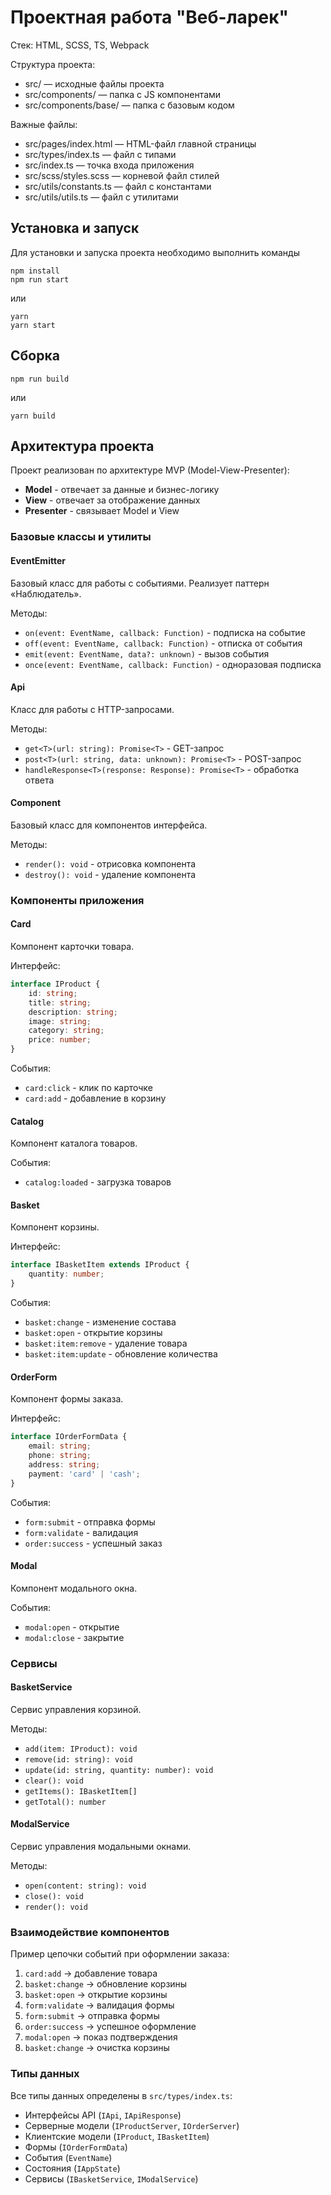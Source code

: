 # Проектная работа "Веб-ларек"

Стек: HTML, SCSS, TS, Webpack

Структура проекта:
- src/ — исходные файлы проекта
- src/components/ — папка с JS компонентами
- src/components/base/ — папка с базовым кодом

Важные файлы:
- src/pages/index.html — HTML-файл главной страницы
- src/types/index.ts — файл с типами
- src/index.ts — точка входа приложения
- src/scss/styles.scss — корневой файл стилей
- src/utils/constants.ts — файл с константами
- src/utils/utils.ts — файл с утилитами

## Установка и запуск
Для установки и запуска проекта необходимо выполнить команды

```
npm install
npm run start
```

или

```
yarn
yarn start
```
## Сборка

```
npm run build
```

или

```
yarn build
```
## Архитектура проекта

Проект реализован по архитектуре MVP (Model-View-Presenter):
- **Model** - отвечает за данные и бизнес-логику
- **View** - отвечает за отображение данных
- **Presenter** - связывает Model и View

### Базовые классы и утилиты

#### EventEmitter
Базовый класс для работы с событиями. Реализует паттерн «Наблюдатель».

Методы:
- `on(event: EventName, callback: Function)` - подписка на событие
- `off(event: EventName, callback: Function)` - отписка от события
- `emit(event: EventName, data?: unknown)` - вызов события
- `once(event: EventName, callback: Function)` - одноразовая подписка

#### Api
Класс для работы с HTTP-запросами.

Методы:
- `get<T>(url: string): Promise<T>` - GET-запрос
- `post<T>(url: string, data: unknown): Promise<T>` - POST-запрос
- `handleResponse<T>(response: Response): Promise<T>` - обработка ответа

#### Component
Базовый класс для компонентов интерфейса.

Методы:
- `render(): void` - отрисовка компонента
- `destroy(): void` - удаление компонента

### Компоненты приложения

#### Card
Компонент карточки товара.

Интерфейс:
```typescript
interface IProduct {
    id: string;
    title: string;
    description: string;
    image: string;
    category: string;
    price: number;
}
```

События:
- `card:click` - клик по карточке
- `card:add` - добавление в корзину

#### Catalog
Компонент каталога товаров.

События:
- `catalog:loaded` - загрузка товаров

#### Basket
Компонент корзины.

Интерфейс:
```typescript
interface IBasketItem extends IProduct {
    quantity: number;
}
```

События:
- `basket:change` - изменение состава
- `basket:open` - открытие корзины
- `basket:item:remove` - удаление товара
- `basket:item:update` - обновление количества

#### OrderForm
Компонент формы заказа.

Интерфейс:
```typescript
interface IOrderFormData {
    email: string;
    phone: string;
    address: string;
    payment: 'card' | 'cash';
}
```

События:
- `form:submit` - отправка формы
- `form:validate` - валидация
- `order:success` - успешный заказ

#### Modal
Компонент модального окна.

События:
- `modal:open` - открытие
- `modal:close` - закрытие

### Сервисы

#### BasketService
Сервис управления корзиной.

Методы:
- `add(item: IProduct): void`
- `remove(id: string): void`
- `update(id: string, quantity: number): void`
- `clear(): void`
- `getItems(): IBasketItem[]`
- `getTotal(): number`

#### ModalService
Сервис управления модальными окнами.

Методы:
- `open(content: string): void`
- `close(): void`
- `render(): void`

### Взаимодействие компонентов

Пример цепочки событий при оформлении заказа:
1. `card:add` → добавление товара
2. `basket:change` → обновление корзины
3. `basket:open` → открытие корзины
4. `form:validate` → валидация формы
5. `form:submit` → отправка формы
6. `order:success` → успешное оформление
7. `modal:open` → показ подтверждения
8. `basket:change` → очистка корзины

### Типы данных

Все типы данных определены в `src/types/index.ts`:
- Интерфейсы API (`IApi`, `IApiResponse`)
- Серверные модели (`IProductServer`, `IOrderServer`)
- Клиентские модели (`IProduct`, `IBasketItem`)
- Формы (`IOrderFormData`)
- События (`EventName`)
- Состояния (`IAppState`)
- Сервисы (`IBasketService`, `IModalService`)